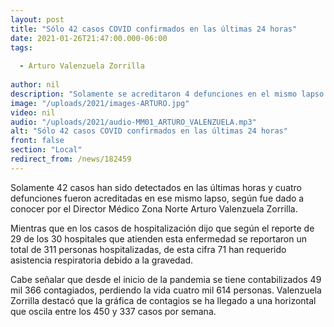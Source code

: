 ```yaml
---
layout: post
title: "Sólo 42 casos COVID confirmados en las últimas 24 horas"
date: 2021-01-26T21:47:00.000-06:00
tags:
  
  - Arturo Valenzuela Zorrilla
  
author: nil
description: "Solamente se acreditaron 4 defunciones en el mismo lapso."
image: "/uploads/2021/images-ARTURO.jpg"
video: nil
audio: "/uploads/2021/audio-MM01_ARTURO_VALENZUELA.mp3"
alt: "Sólo 42 casos COVID confirmados en las últimas 24 horas"
front: false
section: "Local"
redirect_from: /news/182459
---
```


Solamente 42 casos han sido detectados en las últimas horas y cuatro defunciones fueron acreditadas en ese mismo lapso, según fue dado a conocer por el Director Médico Zona Norte Arturo Valenzuela Zorrilla.

Mientras que en los casos de hospitalización dijo que según el reporte de 29 de los 30 hospitales que atienden esta enfermedad se reportaron un total de 311 personas hospitalizadas, de esta cifra 71 han requerido asistencia respiratoria debido a la gravedad.

Cabe señalar que desde el inicio de la pandemia se tiene contabilizados 49 mil 366 contagiados, perdiendo la vida cuatro mil 614 personas. Valenzuela Zorrilla destacó que la gráfica de contagios se ha llegado a una horizontal que oscila entre los 450 y 337 casos por semana.